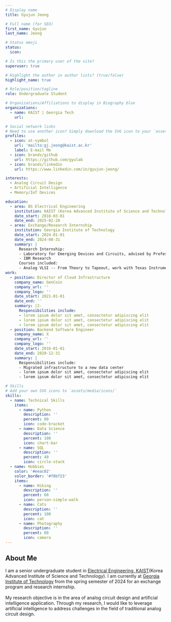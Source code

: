 ```yaml
---
# Display name
title: Gyujun Jeong

# Full name (for SEO)
first_name: Gyujun
last_name: Jeong

# Status emoji
status:
  icon: 

# Is this the primary user of the site?
superuser: true

# Highlight the author in author lists? (true/false)
highlight_name: true

# Role/position/tagline
role: Undergraduate Student

# Organizations/Affiliations to display in Biography blox
organizations:
  - name: KAIST | Georgia Tech
    url: 

# Social network links
# Need to use another icon? Simply download the SVG icon to your `assets/media/icons/` folder.
profiles:
  - icon: at-symbol
    url: 'mailto:gj.jeong@kaist.ac.kr'
    label: E-mail Me
  - icon: brands/github
    url: https://github.com/gyulab
  - icon: brands/linkedin
    url: https://www.linkedin.com/in/gyujun-jeong/

interests:
  - Analog Circuit Design
  - Artificial Intelligence
  - Memory/IoT Devices

education:
  - area: BS Electrical Engineering
    institution: KAIST (Korea Advanced Institute of Science and Technology)
    date_start: 2018-03-01
    date_end: 2025-02-28
  - area: Exchange/Research Internship
    institution: Georgia Institute of Technology
    date_start: 2024-01-01
    date_end: 2024-08-31
    summary: |
      Research Internship:
      - Laboratory for Emerging Devices and Circuits, advised by Professor Shimeng Yu
      - IBM Research
      Courses included:
      - Analog VLSI -- From Theory to Tapeout, work with Texas Instruments, teached by Professor Shaolan Li
work:
  - position: Director of Cloud Infrastructure
    company_name: GenCoin
    company_url: ''
    company_logo: ''
    date_start: 2021-01-01
    date_end: ''
    summary: |2-
      Responsibilities include:
      - lorem ipsum dolor sit amet, consectetur adipiscing elit
      - lorem ipsum dolor sit amet, consectetur adipiscing elit
      - lorem ipsum dolor sit amet, consectetur adipiscing elit
  - position: Backend Software Engineer
    company_name: X
    company_url: ''
    company_logo: ''
    date_start: 2016-01-01
    date_end: 2020-12-31
    summary: |
      Responsibilities include:
      - Migrated infrastructure to a new data center
      - lorem ipsum dolor sit amet, consectetur adipiscing elit
      - lorem ipsum dolor sit amet, consectetur adipiscing elit

# Skills
# Add your own SVG icons to `assets/media/icons/`
skills:
  - name: Technical Skills
    items:
      - name: Python
        description: ''
        percent: 80
        icon: code-bracket
      - name: Data Science
        description: ''
        percent: 100
        icon: chart-bar
      - name: SQL
        description: ''
        percent: 40
        icon: circle-stack
  - name: Hobbies
    color: '#eeac02'
    color_border: '#f0bf23'
    items:
      - name: Hiking
        description: ''
        percent: 60
        icon: person-simple-walk
      - name: Cats
        description: ''
        percent: 100
        icon: cat
      - name: Photography
        description: ''
        percent: 80
        icon: camera
---
```

## About Me

I am a senior undergraduate student in <a href="https://ee.kaist.ac.kr/en/">Electrical Engineering, KAIST</a>(Korea Advanced Institute of Science and Technology). I am currently at <a href="https://ece.gatech.edu/">Georgia Institute of Technology</a> from the spring semester of 2024 for an exchange program and research internship. <br>
<br>
My research objective is in the area of analog circuit design and artificial intelligence application. Through my research, I would like to leverage artificial intelligence to address challenges in the field of traditional analog circuit design. 
